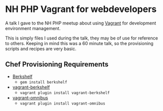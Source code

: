 # NH PHP Vagrant for webdevelopers

A talk I gave to the NH PHP meetup about using [Vagrant](http://vagrantup.com) for development environment management. 

This is simply files I used during the talk, they may be of use for reference to others. Keeping in mind this was a 60 minute talk, so the provisioning scripts and recipes are very basic.


## Chef Provisioning Requirements
* [Berkshelf](http://berkshelf.com)
	* `gem install berkshelf`
* [vagrant-berkshelf](https://github.com/riotgames/vagrant-berkshelf)
	* `vagrant plugin install vagrant-berkshelf`
* [vagrant-omnibus](https://github.com/schisamo/vagrant-omnibus)
	* `vagrant plugin install vagrant-omnibus`

